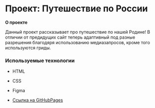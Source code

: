# Проект: Путешествие по России

**О проекте**

  Данный проект рассказывает про путешествие по нашей Родине! В отличии от предидущих сайт теперь адаптивный под разные разрешения благодяря использованию медиазапросов, кроме того используются гриды.

### Используемые технологии
* HTML
* CSS
* Figma



* [Ссылка на GitHubPages](https://caiphascain.github.io/russian-travel/)